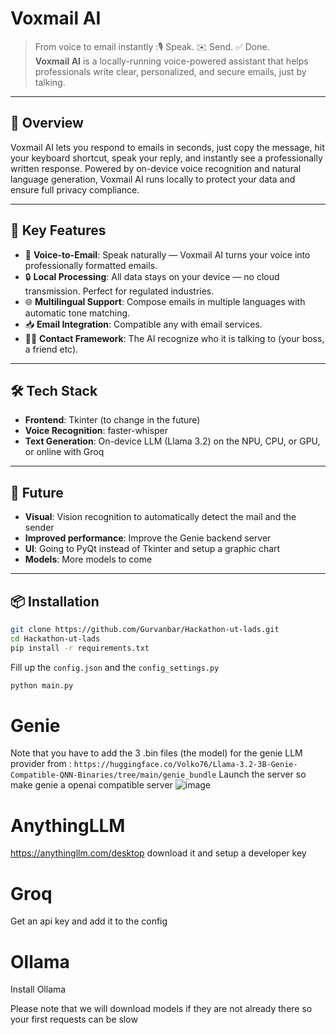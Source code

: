 # Voxmail AI

> From voice to email instantly :🎙️ Speak. ✉️ Send. ✅ Done.  
**Voxmail AI** is a locally-running voice-powered assistant that helps professionals write clear, personalized, and secure emails, just by talking.

---

## 🚀 Overview

<p>Voxmail AI lets you respond to emails in seconds, just copy the message, hit your keyboard shortcut, speak your reply, and instantly see a professionally written response. Powered by on-device voice recognition and natural language generation, Voxmail AI runs locally to protect your data and ensure full privacy compliance.

---

## 🧠 Key Features

- 🎤 **Voice-to-Email**: Speak naturally — Voxmail AI turns your voice into professionally formatted emails.
- 🔒 **Local Processing**: All data stays on your device — no cloud transmission. Perfect for regulated industries.
- 🌐 **Multilingual Support**: Compose emails in multiple languages with automatic tone matching.
- 📥 **Email Integration**: Compatible any with email services.
- 💁‍♂️ **Contact Framework**: The AI recognize who it is talking to (your boss, a friend etc).

---

## 🛠️ Tech Stack

- **Frontend**: Tkinter (to change in the future)
- **Voice Recognition**: faster-whisper
- **Text Generation**: On-device LLM (Llama 3.2) on the NPU, CPU, or GPU, or online with Groq

---

## 🚀 Future

- **Visual**: Vision recognition to automatically detect the mail and the sender
- **Improved performance**: Improve the Genie backend server
- **UI**: Going to PyQt instead of Tkinter and setup a graphic chart
- **Models**: More models to come

---

## 📦 Installation

```bash
git clone https://github.com/Gurvanbar/Hackathon-ut-lads.git
cd Hackathon-ut-lads
pip install -r requirements.txt
```
Fill up the `config.json` and the `config_settings.py`
```bash
python main.py
```

# Genie
Note that you have to add the 3 .bin files (the model) for the genie LLM provider from : `https://huggingface.co/Volko76/Llama-3.2-3B-Genie-Compatible-QNN-Binaries/tree/main/genie_bundle`
Launch the server so make genie a openai compatible server
![image](https://github.com/user-attachments/assets/6f5a70b3-d1c9-491a-a851-868a21c8d6ef)


# AnythingLLM
https://anythingllm.com/desktop download it and setup a developer key

# Groq
Get an api key and add it to the config

# Ollama
Install Ollama

Please note that we will download models if they are not already there so your first requests can be slow
